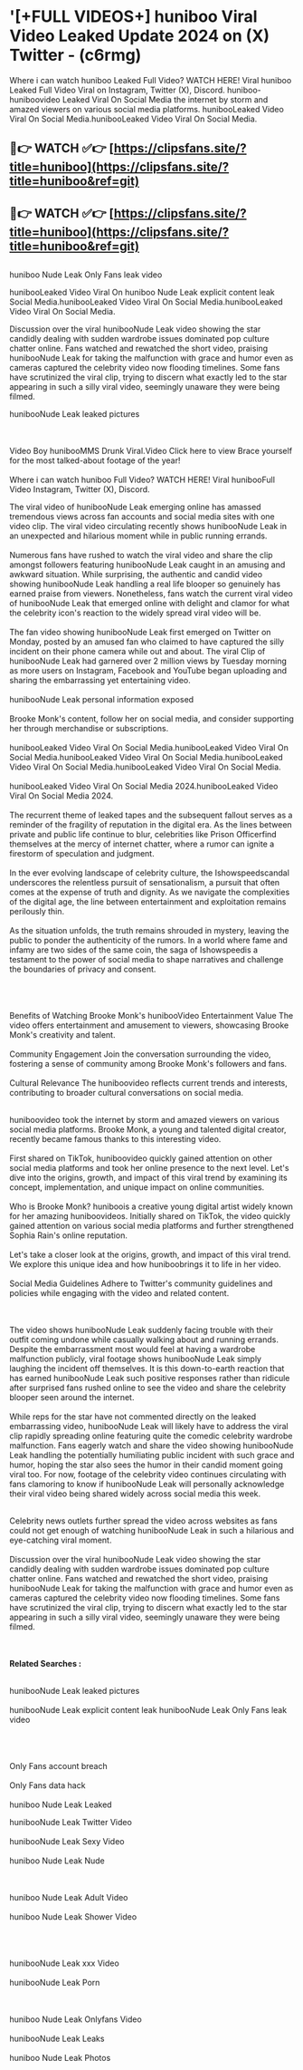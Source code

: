 #  '[+FULL VIDEOS+] huniboo Viral Video Leaked Update 2024 on (X) Twitter - (c6rmg)

Where i can watch huniboo Leaked Full Video? WATCH HERE! Viral huniboo Leaked Full Video Viral on Instagram, Twitter (X), Discord.
huniboo- huniboovideo Leaked Viral On Social Media the internet by storm and amazed viewers on various social media platforms.
hunibooLeaked Video Viral On Social Media.hunibooLeaked Video Viral On Social Media.




## 🔴👉 WATCH ✅👉 [https://clipsfans.site/?title=huniboo](https://clipsfans.site/?title=huniboo&ref=git)


## 🔴👉 WATCH ✅👉 [https://clipsfans.site/?title=huniboo](https://clipsfans.site/?title=huniboo&ref=git)
##


huniboo Nude Leak Only Fans leak video 


hunibooLeaked Video Viral On  huniboo Nude Leak explicit content leak Social Media.hunibooLeaked Video Viral On Social Media.hunibooLeaked Video Viral On Social Media.



Discussion over the viral hunibooNude Leak video showing the star candidly dealing with sudden wardrobe issues dominated pop culture chatter online. Fans watched and rewatched the short video, praising hunibooNude Leak for taking the malfunction with grace and humor even as cameras captured the celebrity video now flooding timelines. Some fans have scrutinized the viral clip, trying to discern what exactly led to the star appearing in such a silly viral video, seemingly unaware they were being filmed.


hunibooNude Leak leaked pictures


  <br>

  <br>
Video Boy hunibooMMS Drunk Viral.Video Click here to view Brace yourself for the most talked-about footage of the year!
<br><br>
Where i can watch huniboo Full Video? WATCH HERE! Viral hunibooFull Video Instagram, Twitter (X), Discord.

The viral video of hunibooNude Leak emerging online has amassed tremendous views across fan accounts and social media sites with one video clip. The viral video circulating recently shows hunibooNude Leak in an unexpected and hilarious moment while in public running errands.
<br><br>
Numerous fans have rushed to watch the viral video and share the clip amongst followers featuring hunibooNude Leak caught in an amusing and awkward situation. While surprising, the authentic and candid video showing hunibooNude Leak handling a real life blooper so genuinely has earned praise from viewers. Nonetheless, fans watch the current viral video of hunibooNude Leak that emerged online with delight and clamor for what the celebrity icon's reaction to the widely spread viral video will be.
<br><br>
The fan video showing hunibooNude Leak first emerged on Twitter on Monday, posted by an amused fan who claimed to have captured the silly incident on their phone camera while out and about. The viral Clip of hunibooNude Leak had garnered over 2 million views by Tuesday morning as more users on Instagram, Facebook and YouTube began uploading and sharing the embarrassing yet entertaining video.
<br><br>
hunibooNude Leak personal information exposed
<br><br>
Brooke Monk's content, follow her on social media, and consider supporting her through merchandise or subscriptions.
<br><br>
hunibooLeaked Video Viral On Social Media.hunibooLeaked Video Viral On Social Media.hunibooLeaked Video Viral On Social Media.hunibooLeaked Video Viral On Social Media.hunibooLeaked Video Viral On Social Media.
<br><br>
hunibooLeaked Video Viral On Social Media 2024.hunibooLeaked Video Viral On Social Media 2024.
<br><br>
The recurrent theme of leaked tapes and the subsequent fallout serves as a reminder of the fragility of reputation in the digital era. As the lines between private and public life continue to blur, celebrities like Prison Officerfind themselves at the mercy of internet chatter, where a rumor can ignite a firestorm of speculation and judgment.
<br><br>
In the ever evolving landscape of celebrity culture, the Ishowspeedscandal underscores the relentless pursuit of sensationalism, a pursuit that often comes at the expense of truth and dignity. As we navigate the complexities of the digital age, the line between entertainment and exploitation remains perilously thin.
<br><br>
As the situation unfolds, the truth remains shrouded in mystery, leaving the public to ponder the authenticity of the rumors. In a world where fame and infamy are two sides of the same coin, the saga of Ishowspeedis a testament to the power of social media to shape narratives and challenge the boundaries of privacy and consent.
<br><br>

<br><br>
Benefits of Watching Brooke Monk's hunibooVideo Entertainment Value The video offers entertainment and amusement to viewers, showcasing Brooke Monk's creativity and talent.
<br><br>
Community Engagement Join the conversation surrounding the video, fostering a sense of community among Brooke Monk's followers and fans.
<br><br>
Cultural Relevance The huniboovideo reflects current trends and interests, contributing to broader cultural conversations on social media.
<br><br>


huniboovideo took the internet by storm and amazed viewers on various social media platforms. Brooke Monk, a young and talented digital creator, recently became famous thanks to this interesting video.
<br><br>
First shared on TikTok, huniboovideo quickly gained attention on other social media platforms and took her online presence to the next level. Let's dive into the origins, growth, and impact of this viral trend by examining its concept, implementation, and unique impact on online communities.
<br><br>
Who is Brooke Monk? huniboois a creative young digital artist widely known for her amazing huniboovideos. Initially shared on TikTok, the video quickly gained attention on various social media platforms and further strengthened Sophia Rain's online reputation.
<br><br>
Let's take a closer look at the origins, growth, and impact of this viral trend. We explore this unique idea and how huniboobrings it to life in her video.
<br><br>
Social Media Guidelines Adhere to Twitter's community guidelines and policies while engaging with the video and related content.


<br><br>
The video shows hunibooNude Leak suddenly facing trouble with their outfit coming undone while casually walking about and running errands. Despite the embarrassment most would feel at having a wardrobe malfunction publicly, viral footage shows hunibooNude Leak simply laughing the incident off themselves. It is this down-to-earth reaction that has earned hunibooNude Leak such positive responses rather than ridicule after surprised fans rushed online to see the video and share the celebrity blooper seen around the internet.
<br><br>
While reps for the star have not commented directly on the leaked embarrassing video, hunibooNude Leak will likely have to address the viral clip rapidly spreading online featuring quite the comedic celebrity wardrobe malfunction. Fans eagerly watch and share the video showing hunibooNude Leak handling the potentially humiliating public incident with such grace and humor, hoping the star also sees the humor in their candid moment going viral too. For now, footage of the celebrity video continues circulating with fans clamoring to know if hunibooNude Leak will personally acknowledge their viral video being shared widely across social media this week.
<br><br>

Celebrity news outlets further spread the video across websites as fans could not get enough of watching hunibooNude Leak in such a hilarious and eye-catching viral moment.
<br><br>
Discussion over the viral hunibooNude Leak video showing the star candidly dealing with sudden wardrobe issues dominated pop culture chatter online. Fans watched and rewatched the short video, praising hunibooNude Leak for taking the malfunction with grace and humor even as cameras captured the celebrity video now flooding timelines. Some fans have scrutinized the viral clip, trying to discern what exactly led to the star appearing in such a silly viral video, seemingly unaware they were being filmed.


<br><br>
<strong>Related Searches :</strong>
<br><br>

hunibooNude Leak leaked pictures
<br><br>
hunibooNude Leak explicit content leak
hunibooNude Leak Only Fans leak video
<br><br>

<br><br>
Only Fans account breach
<br><br>
Only Fans data hack
<br><br>
huniboo Nude Leak Leaked

hunibooNude Leak Twitter Video
<br><br>
hunibooNude Leak Sexy Video
<br><br>
huniboo Nude Leak Nude

<br><br>
huniboo Nude Leak Adult Video
<br><br>
huniboo Nude Leak Shower Video
<br><br>

<br><br>
hunibooNude Leak xxx Video
<br><br>
hunibooNude Leak Porn

<br><br>
huniboo Nude Leak Onlyfans Video
<br><br>
hunibooNude Leak Leaks
<br><br>
huniboo Nude Leak Photos